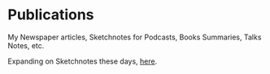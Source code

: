 # Publications

My Newspaper articles, Sketchnotes for Podcasts, Books Summaries, Talks Notes, etc.

Expanding on Sketchnotes these days, [here](./README_VisualSummary.md).

